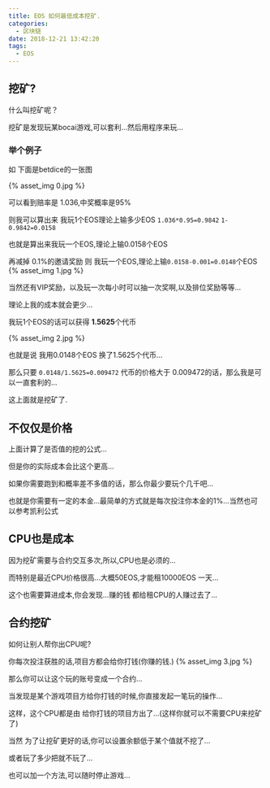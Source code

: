 ```yaml
---
title: EOS 如何最低成本挖矿.
categories:
  - 区块链
date: 2018-12-21 13:42:20
tags:
  - EOS
---
```


## 挖矿?

什么叫挖矿呢？

挖矿是发现玩某bocai游戏,可以套利...然后用程序来玩...

### 举个例子

如 下面是betdice的一张图

{% asset_img 0.jpg  %}

可以看到赔率是 1.036,中奖概率是95%

则我可以算出来 我玩1个EOS理论上输多少EOS  `1.036*0.95=0.9842` `1-0.9842=0.0158`

也就是算出来我玩一个EOS,理论上输0.0158个EOS

再减掉 0.1%的邀请奖励 则 我玩一个EOS,理论上输`0.0158-0.001=0.0148`个EOS
{% asset_img 1.jpg  %}

当然还有VIP奖励，以及玩一次每小时可以抽一次奖啊,以及排位奖励等等...

理论上我的成本就会更少...

我玩1个EOS的话可以获得 **1.5625**个代币

{% asset_img 2.jpg  %}

也就是说 我用0.0148个EOS 换了1.5625个代币...

那么只要 `0.0148/1.5625=0.009472` 代币的价格大于 0.009472的话，那么我是可以一直套利的...

这上面就是挖矿了.


## 不仅仅是价格

上面计算了是否值的挖的公式...

但是你的实际成本会比这个更高...

如果你需要跑到和概率差不多值的话，那么你最少要玩个几千吧...

也就是你需要有一定的本金...最简单的方式就是每次投注你本金的1%...当然也可以参考凯利公式

## CPU也是成本

因为挖矿需要与合约交互多次,所以,CPU也是必须的...

而特别是最近CPU价格很高...大概50EOS,才能租10000EOS 一天...

这个也需要算进成本,你会发现...赚的钱 都给租CPU的人赚过去了...

## 合约挖矿

如何让别人帮你出CPU呢?

你每次投注获胜的话,项目方都会给你打钱(你赚的钱.)
{% asset_img 3.jpg  %}

那么你可以让这个玩的账号变成一个合约...

当发现是某个游戏项目方给你打钱的时候,你直接发起一笔玩的操作...

这样，这个CPU都是由 给你打钱的项目方出了...(这样你就可以不需要CPU来挖矿了)

当然 为了让挖矿更好的话,你可以设置余额低于某个值就不挖了...

或者玩了多少把就不玩了...

也可以加一个方法,可以随时停止游戏...
